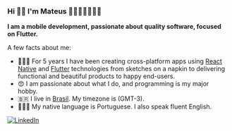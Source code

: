 ### Hi 👋🏻 I'm Mateus 👨🏻‍💻💙📱🇧🇷

**I am a mobile development, passionate about quality software, focused on Flutter.**

A few facts about me:

- 👨🏻‍💻 For 5 years I have been creating cross-platform apps using [React Native](https://reactnative.dev/) and [Flutter](https://flutter.dev/) technologies from sketches on a napkin to delivering functional and beautiful products to happy end-users.
- 😍 I am passionate about what I do, and programming is my major hobby.
- 🇧🇷 I live in [Brasil](https://goo.gl/maps/w3UqohohXgJ7wT757). My timezone is (GMT-3).
- 🙎🏻‍♂️ My native language is Portuguese. I also speak fluent English.

[![LinkedIn](images/linkedin.svg)](https://www.linkedin.com/in/1mateus/)&nbsp;&nbsp;&nbsp;&nbsp;
